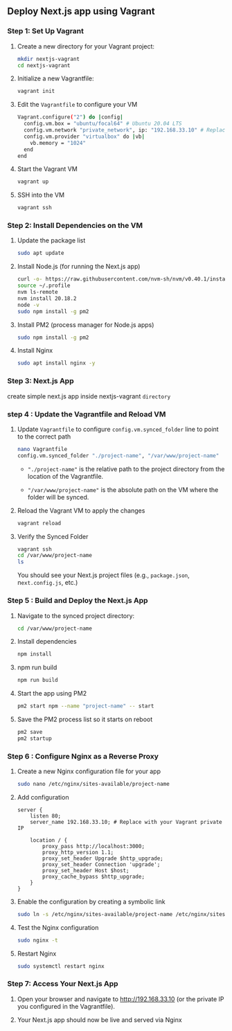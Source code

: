 ## Deploy Next.js app using Vagrant

### Step 1: Set Up Vagrant
1. Create a new directory for your Vagrant project:
   ```bash
   mkdir nextjs-vagrant
   cd nextjs-vagrant
   ```
2. Initialize a new Vagrantfile:
   ```bash
   vagrant init
   ```
3. Edit the `Vagrantfile` to configure your VM
   ```bash
   Vagrant.configure("2") do |config|
     config.vm.box = "ubuntu/focal64" # Ubuntu 20.04 LTS
     config.vm.network "private_network", ip: "192.168.33.10" # Replace with your Vagrant private IP
     config.vm.provider "virtualbox" do |vb|
       vb.memory = "1024"
     end
   end
   ```
4. Start the Vagrant VM
   ```bash
   vagrant up
   ```
5. SSH into the VM
   ```bash
   vagrant ssh
   ```

### Step 2: Install Dependencies on the VM
1. Update the package list
   ```bash
   sudo apt update
   ```
2. Install Node.js (for running the Next.js app)
   ```bash
   curl -o- https://raw.githubusercontent.com/nvm-sh/nvm/v0.40.1/install.sh | bash
   source ~/.profile
   nvm ls-remote
   nvm install 20.18.2
   node -v
   sudo npm install -g pm2
   ```
3. Install PM2 (process manager for Node.js apps)
   ```bash
   sudo npm install -g pm2
   ```
4. Install Nginx
   ```bash
   sudo apt install nginx -y
   ```

### Step 3: Next.js App
create simple next.js app inside nextjs-vagrant `directory`

### step 4 :  Update the Vagrantfile and  Reload VM
1. Update `Vagrantfile` to configure  `config.vm.synced_folder` line to point to the correct path
   ```bash
   nano Vagrantfile
   config.vm.synced_folder "./project-name", "/var/www/project-name"
   ```
   - `"./project-name"` is the relative path to the project directory from the location of the Vagrantfile.
 
   - `"/var/www/project-name"` is the absolute path on the VM where the folder will be synced.
2. Reload the Vagrant VM to apply the changes
   ```bash
   vagrant reload
   ```
3. Verify the Synced Folder
   ```bash
   vagrant ssh
   cd /var/www/project-name
   ls
   ```
   You should see your Next.js project files (e.g., `package.json`, n`ext.config.js`, etc.)

### Step 5 : Build and Deploy the Next.js App
1. Navigate to the synced project directory:
   ```bash
   cd /var/www/project-name
   ```
2. Install dependencies
   ```bash
   npm install
   ```
3. npm run build
   ```bash
   npm run build
   ```
4. Start the app using PM2
   ```bash
   pm2 start npm --name "project-name" -- start
   ```
5. Save the PM2 process list so it starts on reboot
   ```bash
   pm2 save
   pm2 startup
   ```

### Step 6 : Configure Nginx as a Reverse Proxy
1. Create a new Nginx configuration file for your app
   ```bash
   sudo nano /etc/nginx/sites-available/project-name
   ```
2. Add configuration
   ```
   server {
       listen 80;
       server_name 192.168.33.10; # Replace with your Vagrant private IP
   
       location / {
           proxy_pass http://localhost:3000;
           proxy_http_version 1.1;
           proxy_set_header Upgrade $http_upgrade;
           proxy_set_header Connection 'upgrade';
           proxy_set_header Host $host;
           proxy_cache_bypass $http_upgrade;
       }
   }
   ```
3. Enable the configuration by creating a symbolic link
   ```bash
   sudo ln -s /etc/nginx/sites-available/project-name /etc/nginx/sites-enabled/
   ```
4. Test the Nginx configuration
   ```bash
   sudo nginx -t
   ```
5. Restart Nginx
   ```bash
   sudo systemctl restart nginx
   ```

### Step 7: Access Your Next.js App
1. Open your browser and navigate to http://192.168.33.10 (or the private IP you configured in the Vagrantfile).

2. Your Next.js app should now be live and served via Nginx
